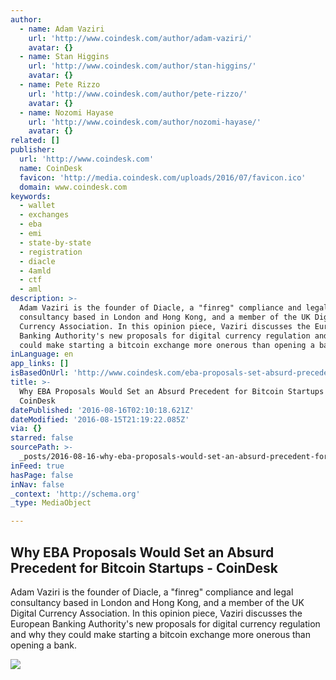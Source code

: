 ```yaml
---
author:
  - name: Adam Vaziri
    url: 'http://www.coindesk.com/author/adam-vaziri/'
    avatar: {}
  - name: Stan Higgins
    url: 'http://www.coindesk.com/author/stan-higgins/'
    avatar: {}
  - name: Pete Rizzo
    url: 'http://www.coindesk.com/author/pete-rizzo/'
    avatar: {}
  - name: Nozomi Hayase
    url: 'http://www.coindesk.com/author/nozomi-hayase/'
    avatar: {}
related: []
publisher:
  url: 'http://www.coindesk.com'
  name: CoinDesk
  favicon: 'http://media.coindesk.com/uploads/2016/07/favicon.ico'
  domain: www.coindesk.com
keywords:
  - wallet
  - exchanges
  - eba
  - emi
  - state-by-state
  - registration
  - diacle
  - 4amld
  - ctf
  - aml
description: >-
  Adam Vaziri is the founder of Diacle, a "finreg" compliance and legal
  consultancy based in London and Hong Kong, and a member of the UK Digital
  Currency Association. In this opinion piece, Vaziri discusses the European
  Banking Authority's new proposals for digital currency regulation and why they
  could make starting a bitcoin exchange more onerous than opening a bank.
inLanguage: en
app_links: []
isBasedOnUrl: 'http://www.coindesk.com/eba-proposals-set-absurd-precedent-bitcoin-exchanges/'
title: >-
  Why EBA Proposals Would Set an Absurd Precedent for Bitcoin Startups -
  CoinDesk
datePublished: '2016-08-16T02:10:18.621Z'
dateModified: '2016-08-15T21:19:22.085Z'
via: {}
starred: false
sourcePath: >-
  _posts/2016-08-16-why-eba-proposals-would-set-an-absurd-precedent-for-bitcoin.md
inFeed: true
hasPage: false
inNav: false
_context: 'http://schema.org'
_type: MediaObject

---
```

<article style=""><h1>Why EBA Proposals Would Set an Absurd Precedent for Bitcoin Startups - CoinDesk</h1><p>Adam Vaziri is the founder of Diacle, a "finreg" compliance and legal consultancy based in London and Hong Kong, and a member of the UK Digital Currency Association. In this opinion piece, Vaziri discusses the European Banking Authority's new proposals for digital currency regulation and why they could make starting a bitcoin exchange more onerous than opening a bank.</p><img src="https://media.coindesk.com/uploads/2016/08/Screen-Shot-2016-08-15-at-4.35.35-PM-e1471293408161.png" /></article>